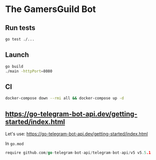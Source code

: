 # The GamersGuild Bot

## Run tests
```bash
go test ./...
```

## Launch
```bash
go build
./main -httpPort=8080
```

## CI
```bash
docker-compose down --rmi all && docker-compose up -d
```

## https://go-telegram-bot-api.dev/getting-started/index.html

Let's use: https://go-telegram-bot-api.dev/getting-started/index.html

In `go.mod`
```go
require github.com/go-telegram-bot-api/telegram-bot-api/v5 v5.5.1
```
